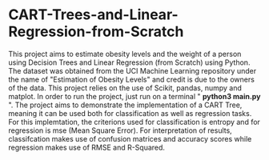 # CART-Trees-and-Linear-Regression-from-Scratch
This project aims to estimate obesity levels and the weight of a person using Decision Trees and Linear Regression (from Scratch) using Python. The dataset was obtained from the UCI Machine Learning repository under the name of "Estimation of Obesity Levels" and credit is due to the owners of the data. This project relies on the use of Scikit, pandas, numpy and matplot. In order to run the project, just run on a terminal " **python3 main.py** ". The project aims to demonstrate the implementation of a CART Tree, meaning it can be used both for classification as well as regression tasks. For this implemtation, the criterions used for classification is entropy and for regression is mse (Mean Square Error). For interpretation of results, classifcation makes use of confusion matrices and accuracy scores while regression makes use of RMSE and R-Squared.
